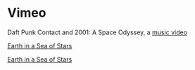 # Vimeo

Daft Punk Contact and 2001: A Space Odyssey, a [music video](https://vimeo.com/67497652)

[Earth in a Sea of Stars ](https://vimeo.com/420599154)

[Earth in a Sea of Stars ](https://vimeo.com/420599154)





